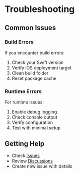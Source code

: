 # Troubleshooting

## Common Issues

### Build Errors

If you encounter build errors:

1. Check your Swift version
2. Verify iOS deployment target
3. Clean build folder
4. Reset package cache

### Runtime Errors

For runtime issues:

1. Enable debug logging
2. Check console output
3. Verify configuration
4. Test with minimal setup

## Getting Help

- Check [Issues](https://github.com/muhittincamdali/iOS-Networking-Architecture-Pro/issues)
- Review [Discussions](https://github.com/muhittincamdali/iOS-Networking-Architecture-Pro/discussions)
- Create new issue with details
